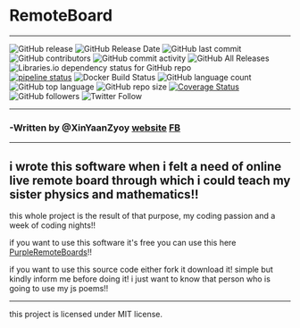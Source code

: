 # RemoteBoard
***

![GitHub release](https://img.shields.io/github/release/XinYaanZyoy/PurpleRemoteBoards.svg)  ![GitHub Release Date](https://img.shields.io/github/release-date/XinYaanzyoy/PurpleRemoteBoards.svg?style=popout)  ![GitHub last commit](https://img.shields.io/github/last-commit/XinYaanZyoy/PurpleRemoteBoards.svg?style=popout)![GitHub contributors](https://img.shields.io/github/contributors/XInYaanZyoy/PurpleRemoteBoards.svg?style=popout)  ![GitHub commit activity](https://img.shields.io/github/commit-activity/m/XinYaanZyoy/PurpleRemoteBoards.svg?style=popout)  ![GitHub All Releases](https://img.shields.io/github/downloads/XinYaanZyoy/PurpleRemoteBoards/total.svg?style=popout)  ![Libraries.io dependency status for GitHub repo](https://img.shields.io/librariesio/github/XinYaanZyoy/PurpleRemoteBoards.svg?style=popout)  
[![pipeline status](https://gitlab.com/XinYaanZyoy/PurpleRemoteBoards/badges/master/pipeline.svg)](https://gitlab.com/XinYaanZyoy/PurpleRemoteBoards/commits/master)  ![Docker Build Status](https://img.shields.io/docker/build/xinyaanzyoy/purpleremoteboards.svg?style=popout)  ![GitHub language count](https://img.shields.io/github/languages/count/XinYaanZyoy/PurpleRemoteBoards.svg?style=popout)  ![GitHub top language](https://img.shields.io/github/languages/top/XinYaanZyoy/PurpleRemoteBoards.svg?style=popout)  ![GitHub repo size](https://img.shields.io/github/repo-size/XinYaanZyoy/PurpleRemoteBoards.svg?style=popout)  [![Coverage Status](https://coveralls.io/repos/github/XinYaanZyoy/PurpleRemoteBoards/badge.svg?branch=master)](https://coveralls.io/github/XinYaanZyoy/PurpleRemoteBoards?branch=master)  ![GitHub followers](https://img.shields.io/github/followers/XinYaanZyoy.svg?label=acquainte&style=social)  ![Twitter Follow](https://img.shields.io/twitter/follow/XinYaanZyoy.svg?label=Acquainte&style=social)

***
### -Written by @XinYaanZyoy [website](https://xinyaanzyoy.github.io/THB) [FB](https://facebook.com/49yatriyaan.love)

***

## i wrote this software when i felt a need of online live remote board through which i could teach my sister physics and mathematics!!

this whole project is the result of that purpose, my coding passion and a week of coding nights!!

if you want to use this software it's free you can use this here [PurpleRemoteBoards](purpleremoteboards.firebaseapp.com)!!

if you want to use this source code either fork it download it! simple but kindly inform me before doing it!
i just want to know that person who is going to use my js poems!!

***
this project is licensed under MIT license.